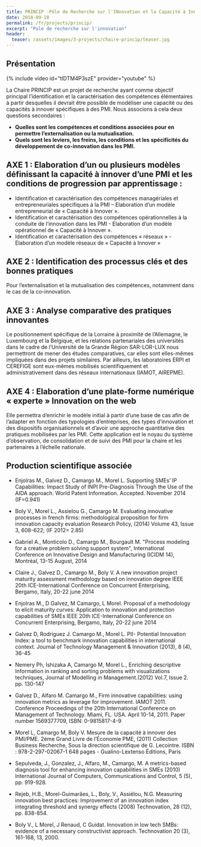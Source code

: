 ```yaml
---
title: PRINCIP -Pôle de Recherche sur l'INnovation et la Capacité à Innover des Pmi
date: 2018-09-10
permalink: /fr/projects/princip/
excerpt: "Pole de recherche sur l'innovation"
header:
  teaser: /assets/images/3-projects/chaire-princip/teaser.jpg
---
```


## Présentation

{% include video id="tIDTM4P3szE" provider="youtube" %}

La Chaire PRINCIP est un projet de recherche ayant comme objectif principal l’identification et la caractérisation des compétences élémentaires à partir desquelles il devrait être possible de modéliser une capacité ou des capacités à innover spécifiques à des PMI.
Nous associons à cela deux questions secondaires :

- **Quelles sont les compétences et conditions associées pour en permettre l’externalisation ou la mutualisation.**
- **Quels sont les leviers, les freins, les conditions et les spécificités du développement de co-innovation dans les PMI.**

## AXE 1 : Elaboration d’un ou plusieurs modèles définissant la capacité à innover d’une PMI et les conditions de progression par apprentissage :

- Identification et caractérisation des compétences managériales et entrepreneuriales spécifiques à la PMI – Elaboration d’un modèle entrepreneurial de « Capacité à Innover ».
- Identification et caractérisation des compétences opérationnelles à la conduite de l’innovation dans les PMI - Elaboration d’un modèle opérationnel de « Capacité à Innover ».
- Identification et caractérisation des compétences « réseaux » - Elaboration d’un modèle réseaux de « Capacité à Innover »

## AXE 2 : Identification des processus clés et des bonnes pratiques
Pour l’externalisation et la mutualisation des compétences, notamment dans le cas de la co-innovation.

## AXE 3 : Analyse comparative des pratiques innovantes
Le positionnement spécifique de la Lorraine à proximité de l’Allemagne, le Luxembourg et la Belgique, et les relations partenariales des universités dans le cadre de l’Université de la Grande Région SAR-LOR-LUX nous permettront de mener des études comparatives, car elles sont elles-mêmes impliquées dans des projets similaires. Par ailleurs, les laboratoires ERPI et CEREFIGE sont eux-mêmes mobilisés scientifiquement et administrativement dans des réseaux internationaux (IAMOT, AIREPME).

## AXE 4 : Elaboration d’une plate-forme numérique « experte » Innovation on the web

Elle permettra d’enrichir le modèle initial à partir d’une base de cas afin de l’adapter en fonction des typologies d’entreprises, des types d’innovation et des dispositifs organisationnels et d’avoir une approche quantitative des pratiques mobilisées par les PMI. Cette application est le noyau du système d’observation, de consolidation et de suivi des PMI pour la chaire et les partenaires à l’échelle nationale.



## Production scientifique associée


- Enjolras M., Galvez D., Camargo M., Morel L. Supporting SMEs’ IP Capabilities: Impact Study of INPI Pre-Diagnosis Through the Use of the AIDA approach. World Patent Information. Accepted. November 2014 (IF=0.941)

- Boly V., Morel L., Assielou G., Camargo M. Evaluating innovative processes in french firms: methodological proposition for firm innovation capacity evaluation Research Policy, (2014) Volume 43, Issue 3, 608-622; (IF 2012= 2.85)

- Gabriel A., Monticolo D., Camargo M., Bourgault M. "Process modeling for a creative problem solving support system", International Conference on Innovative Design and Manufacturing (ICIDM 14), Montréal, 13-15 August, 2014

- Claire J., Galvez D., Camargo M., Boly V. A new innovation project maturity assessment methodology based on innovation degree IEEE 20th ICE-International Conference on Concurrent Enterprising, Bergamo, Italy, 20-22 june 2014

- Enjolras M., D Galvez, M Camargo, L Morel. Proposal of a methodology to elicit maturity curves: Application to innovation and protection capabilities of SMEs
IEEE 20th ICE-International Conference on Concurrent Enterprising, Bergamo, Italy, 20-22 june 2014

- Galvez D, Rodriguez J. Camargo M., Morel L. PII- Potential Innovation Index: a tool to benchmark innovation capabilities in international context. Journal of Technology Management & Innovation (2013), 8 (4), 36-45

- Nemery Ph, Ishizaka A, Camargo M, Morel L., Enriching descriptive Information in ranking and sorting problems with visualizations techniques, Journal of Modelling in Management.(2012) Vol.7, Issue 2. pp. 130-147

- Galvez D., Alfaro M. Camargo M., Firm innovative capabilities: using innovation metrics as leverage for improvement. IAMOT 2011. Conference Proceedings of the 20th International Conference on Management of Technology. Miami, FL. USA. April 10-14, 2011. Paper number 1569377709, ISBN: 0-9815817-4-9

- Morel L, Camargo M, Boly V. Mesure de la capacité à innover des PMI/PME. 2ème Grand Livre de l’Économie PME, (2011) Collection Business Recherche, Sous la direction scientifique de G. Lecointre. ISBN : 978-2-297-02067-1 648 pages - Gualino-Lextenso Éditions, Paris

- Sepulveda, J., Gonzalez, J., Alfaro, M., Camargo, M. A metrics-based diagnosis tool for enhancing innovation capabilities in SMEs (2010) International Journal of Computers, Communications and Control, 5 (5), pp. 919-928.

- Rejeb, H.B., Morel-Guimarães, L., Boly, V., Assiélou, N.G. Measuring innovation best practices: Improvement of an innovation index integrating threshold and synergy effects (2008) Technovation, 28 (12), pp. 838-854.

- Boly V., L Morel, J Renaud, C Guidat. Innovation in low tech SMBs: evidence of a necessary constructivist approach. Technovation 20 (3), 161-168, 13, 2000.